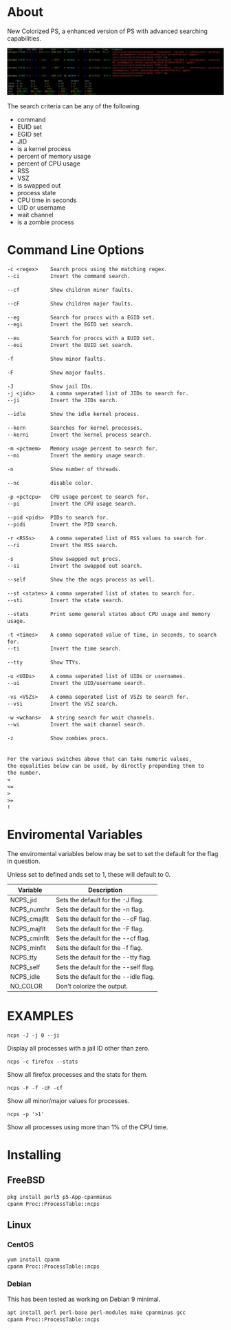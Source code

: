 # About
New Colorized PS, a enhanced version of PS with advanced searching capabilities.

![ncps](ncps.png)

The search criteria can be any of the following.

* command
* EUID set
* EGID set
* JID
* is a kernel process
* percent of memory usage
* percent of CPU usage
* RSS
* VSZ
* is swapped out
* process state
* CPU time in seconds
* UID or username
* wait channel
* is a zombie process

# Command Line Options
```
-c <regex>    Search procs using the matching regex.
--ci          Invert the command search.

--cf          Show children minor faults.

--cF          Show children major faults.

--eg          Search for proccs with a EGID set.
--egi         Invert the EGID set search.

--eu          Search for proccs with a EUID set.
--eui         Invert the EUID set search.

-f            Show minor faults.

-F            Show major faults.

-J            Show jail IDs.
-j <jids>     A comma seperated list of JIDs to search for.
--ji          Invert the JIDs earch.

--idle        Show the idle kernel process.

--kern        Searches for kernel processes.
--kerni       Invert the kernel process search.

-m <pctmem>   Memory usage percent to search for.
--mi          Invert the memory usage search.

-n            Show number of threads.

--nc          disable color.

-p <pctcpu>   CPU usage percent to search for.
--pi          Invert the CPU usage search.

--pid <pids>  PIDs to search for.
--pidi        Invert the PID search.

-r <RSSs>     A comma seperated list of RSS values to search for.
--ri          Invert the RSS search.

-s            Show swapped out procs.
--si          Invert the swapped out search.

--self        Show the the ncps process as well.

--st <states> A comma seperated list of states to search for.
--sti         Invert the state search.

--stats       Print some general states about CPU usage and memory usage.

-t <times>    A comma seperated value of time, in seconds, to search for.
--ti          Invert the time search.

--tty         Show TTYs.

-u <UIDs>     A comma seperated list of UIDs or usernames.
--ui          Invert the UID/username search.

-vs <VSZs>    A comma seperated list of VSZs to search for.
--vsi         Invert the VSZ search.

-w <wchans>   A string search for wait channels.
--wi          Invert the wait channel search.

-z            Show zombies procs.


For the various switches above that can take numeric values,
the equalities below can be used, by directly prepending them to
the number.
<
<=
>
>=
!
```

# Enviromental Variables

The enviromental variables below may be set to set the default for the
flag in question.

Unless set to defined ands set to 1, these will default to 0.


| Variable |  Description  |
| -------- | ---------------- |
|  NCPS_jid | Sets the default for the -J flag.    |
|   NCPS_numthr | Sets the default for the -n flag.|
|   NCPS_cmajflt | Sets the default for the --cF flag. |
|   NCPS_majflt | Sets the default for the -F flag. |
|  NCPS_cminflt | Sets the default for the --cf flag. |
|  NCPS_minflt | Sets the default for the -f flag. |
|  NCPS_tty | Sets the default for the --tty flag. |
|  NCPS_self | Sets the default for the --self flag. |
|  NCPS_idle | Sets the default for the --idle flag. |
|  NO_COLOR | Don't colorize the output. |


# EXAMPLES
    ncps -J -j 0 --ji

Display all processes with a jail ID other than zero.

    ncps -c firefox --stats

Show all firefox processes and the stats for them.

    ncps -F -f -cF -cf

Show all minor/major values for processes.

    ncps -p '>1'

Show all processes using more than 1% of the CPU time.


# Installing

## FreeBSD

    pkg install perl5 p5-App-cpanminus
    cpanm Proc::ProcessTable::ncps
    
## Linux

### CentOS

    yum install cpanm
    cpanm Proc::ProcessTable::ncps

### Debian

This has been tested as working on Debian 9 minimal.

    apt install perl perl-base perl-modules make cpanminus gcc 
    cpanm Proc::ProcessTable::ncps
